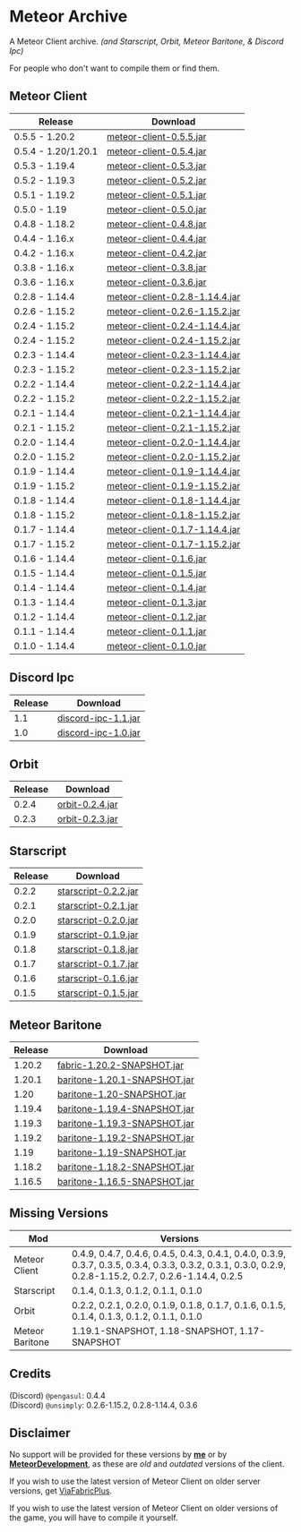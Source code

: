 # Meteor Archive

A Meteor Client archive. *(and Starscript, Orbit, Meteor Baritone, & Discord Ipc)*

For people who don't want to compile them or find them.

## Meteor Client

|Release            |Download                                                                                                                                  |
|-------------------|------------------------------------------------------------------------------------------------------------------------------------------|
|0.5.5 - 1.20.2     |[meteor-client-0.5.5.jar](https://github.com/ManInMyVan/meteor-archive/raw/main/files/meteor-client/meteor-client-0.5.5.jar)              |
|0.5.4 - 1.20/1.20.1|[meteor-client-0.5.4.jar](https://github.com/ManInMyVan/meteor-archive/raw/main/files/meteor-client/meteor-client-0.5.4.jar)              |
|0.5.3 - 1.19.4     |[meteor-client-0.5.3.jar](https://github.com/ManInMyVan/meteor-archive/raw/main/files/meteor-client/meteor-client-0.5.3.jar)              |
|0.5.2 - 1.19.3     |[meteor-client-0.5.2.jar](https://github.com/ManInMyVan/meteor-archive/raw/main/files/meteor-client/meteor-client-0.5.2.jar)              |
|0.5.1 - 1.19.2     |[meteor-client-0.5.1.jar](https://github.com/ManInMyVan/meteor-archive/raw/main/files/meteor-client/meteor-client-0.5.1.jar)              |
|0.5.0 - 1.19       |[meteor-client-0.5.0.jar](https://github.com/ManInMyVan/meteor-archive/raw/main/files/meteor-client/meteor-client-0.5.0.jar)              |
|0.4.8 - 1.18.2     |[meteor-client-0.4.8.jar](https://github.com/ManInMyVan/meteor-archive/raw/main/files/meteor-client/meteor-client-0.4.8.jar)              |
|0.4.4 - 1.16.x     |[meteor-client-0.4.4.jar](https://github.com/ManInMyVan/meteor-archive/raw/main/files/meteor-client/meteor-client-0.4.4.jar)              |
|0.4.2 - 1.16.x     |[meteor-client-0.4.2.jar](https://github.com/ManInMyVan/meteor-archive/raw/main/files/meteor-client/meteor-client-0.4.2.jar)              |
|0.3.8 - 1.16.x     |[meteor-client-0.3.8.jar](https://github.com/ManInMyVan/meteor-archive/raw/main/files/meteor-client/meteor-client-0.3.8.jar)              |
|0.3.6 - 1.16.x     |[meteor-client-0.3.6.jar](https://github.com/ManInMyVan/meteor-archive/raw/main/files/meteor-client/meteor-client-0.3.6.jar)              |
|0.2.8 - 1.14.4     |[meteor-client-0.2.8-1.14.4.jar](https://github.com/ManInMyVan/meteor-archive/raw/main/files/meteor-client/meteor-client-0.2.8-1.14.4.jar)|
|0.2.6 - 1.15.2     |[meteor-client-0.2.6-1.15.2.jar](https://github.com/ManInMyVan/meteor-archive/raw/main/files/meteor-client/meteor-client-0.2.6-1.15.2.jar)|
|0.2.4 - 1.15.2     |[meteor-client-0.2.4-1.14.4.jar](https://github.com/ManInMyVan/meteor-archive/releases/download/0.2.4/meteor-client-0.2.4-1.14.4.jar)     |
|0.2.4 - 1.15.2     |[meteor-client-0.2.4-1.15.2.jar](https://github.com/ManInMyVan/meteor-archive/releases/download/0.2.4/meteor-client-0.2.4-1.15.2.jar)     |
|0.2.3 - 1.14.4     |[meteor-client-0.2.3-1.14.4.jar](https://github.com/ManInMyVan/meteor-archive/releases/download/0.2.3/meteor-client-0.2.3-1.14.4.jar)     |
|0.2.3 - 1.15.2     |[meteor-client-0.2.3-1.15.2.jar](https://github.com/ManInMyVan/meteor-archive/releases/download/0.2.3/meteor-client-0.2.3-1.15.2.jar)     |
|0.2.2 - 1.14.4     |[meteor-client-0.2.2-1.14.4.jar](https://github.com/ManInMyVan/meteor-archive/releases/download/0.2.2/meteor-client-0.2.2-1.14.4.jar)     |
|0.2.2 - 1.15.2     |[meteor-client-0.2.2-1.15.2.jar](https://github.com/ManInMyVan/meteor-archive/releases/download/0.2.2/meteor-client-0.2.2-1.15.2.jar)     |
|0.2.1 - 1.14.4     |[meteor-client-0.2.1-1.14.4.jar](https://github.com/ManInMyVan/meteor-archive/releases/download/0.2.1/meteor-client-0.2.1-1.14.4.jar)     |
|0.2.1 - 1.15.2     |[meteor-client-0.2.1-1.15.2.jar](https://github.com/ManInMyVan/meteor-archive/releases/download/0.2.1/meteor-client-0.2.1-1.15.2.jar)     |
|0.2.0 - 1.14.4     |[meteor-client-0.2.0-1.14.4.jar](https://github.com/ManInMyVan/meteor-archive/releases/download/0.2.0/meteor-client-0.2.0-1.14.4.jar)     |
|0.2.0 - 1.15.2     |[meteor-client-0.2.0-1.15.2.jar](https://github.com/ManInMyVan/meteor-archive/releases/download/0.2.0/meteor-client-0.2.0-1.15.2.jar)     |
|0.1.9 - 1.14.4     |[meteor-client-0.1.9-1.14.4.jar](https://github.com/ManInMyVan/meteor-archive/releases/download/0.1.9/meteor-client-0.1.9-1.14.4.jar)     |
|0.1.9 - 1.15.2     |[meteor-client-0.1.9-1.15.2.jar](https://github.com/ManInMyVan/meteor-archive/releases/download/0.1.9/meteor-client-0.1.9-1.15.2.jar)     |
|0.1.8 - 1.14.4     |[meteor-client-0.1.8-1.14.4.jar](https://github.com/ManInMyVan/meteor-archive/releases/download/0.1.8/meteor-client-0.1.8-1.14.4.jar)     |
|0.1.8 - 1.15.2     |[meteor-client-0.1.8-1.15.2.jar](https://github.com/ManInMyVan/meteor-archive/releases/download/0.1.8/meteor-client-0.1.8-1.15.2.jar)     |
|0.1.7 - 1.14.4     |[meteor-client-0.1.7-1.14.4.jar](https://github.com/ManInMyVan/meteor-archive/releases/download/0.1.7/meteor-client-0.1.7-1.14.4.jar)     |
|0.1.7 - 1.15.2     |[meteor-client-0.1.7-1.15.2.jar](https://github.com/ManInMyVan/meteor-archive/releases/download/0.1.7/meteor-client-0.1.7-1.15.2.jar)     |
|0.1.6 - 1.14.4     |[meteor-client-0.1.6.jar](https://github.com/ManInMyVan/meteor-archive/raw/main/files/meteor-client/meteor-client-0.1.6.jar)              |
|0.1.5 - 1.14.4     |[meteor-client-0.1.5.jar](https://github.com/ManInMyVan/meteor-archive/raw/main/files/meteor-client/meteor-client-0.1.5.jar)              |
|0.1.4 - 1.14.4     |[meteor-client-0.1.4.jar](https://github.com/ManInMyVan/meteor-archive/raw/main/files/meteor-client/meteor-client-0.1.4.jar)              |
|0.1.3 - 1.14.4     |[meteor-client-0.1.3.jar](https://github.com/ManInMyVan/meteor-archive/raw/main/files/meteor-client/meteor-client-0.1.3.jar)              |
|0.1.2 - 1.14.4     |[meteor-client-0.1.2.jar](https://github.com/ManInMyVan/meteor-archive/raw/main/files/meteor-client/meteor-client-0.1.2.jar)              |
|0.1.1 - 1.14.4     |[meteor-client-0.1.1.jar](https://github.com/ManInMyVan/meteor-archive/raw/main/files/meteor-client/meteor-client-0.1.1.jar)              |
|0.1.0 - 1.14.4     |[meteor-client-0.1.0.jar](https://github.com/ManInMyVan/meteor-archive/raw/main/files/meteor-client/meteor-client-0.1.0.jar)              |

## Discord Ipc

|Release|Download                                                                                                              |
|-------|----------------------------------------------------------------------------------------------------------------------|
|1.1    |[discord-ipc-1.1.jar](https://github.com/ManInMyVan/meteor-archive/raw/main/files/discord-ipc/1.1/discord-ipc-1.1.jar)|
|1.0    |[discord-ipc-1.0.jar](https://github.com/ManInMyVan/meteor-archive/raw/main/files/discord-ipc/1.0/discord-ipc-1.0.jar)|

## Orbit

|Release|Download                                                                                                  |
|-------|----------------------------------------------------------------------------------------------------------|
|0.2.4  |[orbit-0.2.4.jar](https://github.com/ManInMyVan/meteor-archive/raw/main/files/orbit/0.2.4/orbit-0.2.4.jar)|
|0.2.3  |[orbit-0.2.3.jar](https://github.com/ManInMyVan/meteor-archive/raw/main/files/orbit/0.2.3/orbit-0.2.3.jar)|

## Starscript

|Release|Download                                                                                                                    |
|-------|----------------------------------------------------------------------------------------------------------------------------|
|0.2.2  |[starscript-0.2.2.jar](https://github.com/ManInMyVan/meteor-archive/releases/download/Starscript-0.2.2/starscript-0.2.2.jar)|
|0.2.1  |[starscript-0.2.1.jar](https://github.com/ManInMyVan/meteor-archive/releases/download/Starscript-0.2.1/starscript-0.2.1.jar)|
|0.2.0  |[starscript-0.2.0.jar](https://github.com/ManInMyVan/meteor-archive/releases/download/Starscript-0.2.0/starscript-0.2.0.jar)|
|0.1.9  |[starscript-0.1.9.jar](https://github.com/ManInMyVan/meteor-archive/releases/download/Starscript-0.1.9/starscript-0.1.9.jar)|
|0.1.8  |[starscript-0.1.8.jar](https://github.com/ManInMyVan/meteor-archive/releases/download/Starscript-0.1.8/starscript-0.1.8.jar)|
|0.1.7  |[starscript-0.1.7.jar](https://github.com/ManInMyVan/meteor-archive/releases/download/Starscript-0.1.7/starscript-0.1.7.jar)|
|0.1.6  |[starscript-0.1.6.jar](https://github.com/ManInMyVan/meteor-archive/releases/download/Starscript-0.1.6/starscript-0.1.6.jar)|
|0.1.5  |[starscript-0.1.5.jar](https://github.com/ManInMyVan/meteor-archive/releases/download/Starscript-0.1.5/starscript-0.1.5.jar)|

## Meteor Baritone

|Release|Download                                                                                                                         |
|-------|---------------------------------------------------------------------------------------------------------------------------------|
|1.20.2 |[fabric-1.20.2-SNAPSHOT.jar](https://github.com/ManInMyVan/meteor-archive/raw/main/files/baritone/fabric-1.20.2-SNAPSHOT.jar)    |
|1.20.1 |[baritone-1.20.1-SNAPSHOT.jar](https://github.com/ManInMyVan/meteor-archive/raw/main/files/baritone/baritone-1.20.1-SNAPSHOT.jar)|
|1.20   |[baritone-1.20-SNAPSHOT.jar](https://github.com/ManInMyVan/meteor-archive/raw/main/files/baritone/baritone-1.20-SNAPSHOT.jar)    |
|1.19.4 |[baritone-1.19.4-SNAPSHOT.jar](https://github.com/ManInMyVan/meteor-archive/raw/main/files/baritone/baritone-1.19.4-SNAPSHOT.jar)|
|1.19.3 |[baritone-1.19.3-SNAPSHOT.jar](https://github.com/ManInMyVan/meteor-archive/raw/main/files/baritone/baritone-1.19.3-SNAPSHOT.jar)|
|1.19.2 |[baritone-1.19.2-SNAPSHOT.jar](https://github.com/ManInMyVan/meteor-archive/raw/main/files/baritone/baritone-1.19.2-SNAPSHOT.jar)|
|1.19   |[baritone-1.19-SNAPSHOT.jar](https://github.com/ManInMyVan/meteor-archive/raw/main/files/baritone/baritone-1.19-SNAPSHOT.jar)    |
|1.18.2 |[baritone-1.18.2-SNAPSHOT.jar](https://github.com/ManInMyVan/meteor-archive/raw/main/files/baritone/baritone-1.18.2-SNAPSHOT.jar)|
|1.16.5 |[baritone-1.16.5-SNAPSHOT.jar](https://github.com/ManInMyVan/meteor-archive/raw/main/files/baritone/baritone-1.16.5-SNAPSHOT.jar)|

## Missing Versions

|Mod            |Versions                                                                                                                                                |
|---------------|--------------------------------------------------------------------------------------------------------------------------------------------------------|
|Meteor Client  |0.4.9, 0.4.7, 0.4.6, 0.4.5, 0.4.3, 0.4.1, 0.4.0, 0.3.9, 0.3.7, 0.3.5, 0.3.4, 0.3.3, 0.3.2, 0.3.1, 0.3.0, 0.2.9, 0.2.8-1.15.2, 0.2.7, 0.2.6-1.14.4, 0.2.5|
|Starscript     |0.1.4, 0.1.3, 0.1.2, 0.1.1, 0.1.0                                                                                                                       |
|Orbit          |0.2.2, 0.2.1, 0.2.0, 0.1.9, 0.1.8, 0.1.7, 0.1.6, 0.1.5, 0.1.4, 0.1.3, 0.1.2, 0.1.1, 0.1.0                                                               |
|Meteor Baritone|1.19.1-SNAPSHOT, 1.18-SNAPSHOT, 1.17-SNAPSHOT                                                                                                           |

## Credits

(Discord) `@pengasul`: 0.4.4\
(Discord) `@unsimply`: 0.2.6-1.15.2, 0.2.8-1.14.4, 0.3.6

## Disclaimer

No support will be provided for these versions by **[me](https://github.com/ManInMyVan)** or by **[MeteorDevelopment](https://github.com/MeteorDevelopment)**, as these are *old* and *outdated* versions of the client.

If you wish to use the latest version of Meteor Client on older server versions, get [ViaFabricPlus](https://modrinth.com/mod/viafabricplus).

If you wish to use the latest version of Meteor Client on older versions of the game, you will have to compile it yourself.
